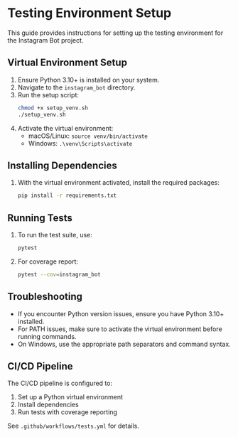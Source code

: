 # Testing Environment Setup

This guide provides instructions for setting up the testing environment for the Instagram Bot project.

## Virtual Environment Setup

1. Ensure Python 3.10+ is installed on your system.
2. Navigate to the `instagram_bot` directory.
3. Run the setup script:
   ```bash
   chmod +x setup_venv.sh
   ./setup_venv.sh
   ```
4. Activate the virtual environment:
   - macOS/Linux: `source venv/bin/activate`
   - Windows: `.\venv\Scripts\activate`

## Installing Dependencies

1. With the virtual environment activated, install the required packages:
   ```bash
   pip install -r requirements.txt
   ```

## Running Tests

1. To run the test suite, use:
   ```bash
   pytest
   ```
2. For coverage report:
   ```bash
   pytest --cov=instagram_bot
   ```

## Troubleshooting

- If you encounter Python version issues, ensure you have Python 3.10+ installed.
- For PATH issues, make sure to activate the virtual environment before running commands.
- On Windows, use the appropriate path separators and command syntax.

## CI/CD Pipeline

The CI/CD pipeline is configured to:
1. Set up a Python virtual environment
2. Install dependencies
3. Run tests with coverage reporting

See `.github/workflows/tests.yml` for details.